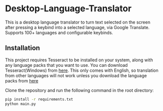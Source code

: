# Desktop-Language-Translator
This is a desktop language translator to turn text selected on the screen after pressing a keybind into a selected language, via Google Translate. Supports 100+ languages and configurable keybinds.

## Installation

This project requires Tesseract to be installed on your system, along with any language packs that you want to use. You can download Tesseract(Windows) from [here](https://github.com/UB-Mannheim/tesseract/wiki). This only comes with English, so translation from other languages will not work unless you download the language packs from [here](https://github.com/tesseract-ocr/tessdata)

Clone the repository and run the following command in the root directory:

```bash
pip install -r requirements.txt
python main.py
```
